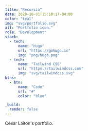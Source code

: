 ```yaml
---
title: "Recursiō"
date: 2020-10-01T15:10:17-04:00
color: "teal"
img: "svg/portfolio.svg"
alt: "Portfolio icon."
role: "Development"
stack:
  - tech:
      name: "Hugo"
      url: "https://gohugo.io"
      img: "png/hugo.png"
  - tech:
      name: "Tailwind CSS"
      url: "https://tailwindcss.com"
      img: "svg/tailwindcss.svg"
btns:
  - btn:
      name: "Code"
      url: "#"
      color: "blue"

_build:
  render: false
---
```

César Laiton's portfolio.
